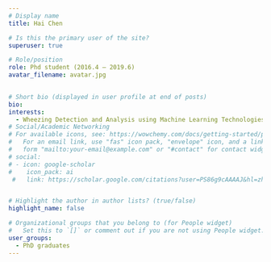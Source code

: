 ```yaml
---
# Display name
title: Hai Chen

# Is this the primary user of the site?
superuser: true

# Role/position
role: Phd student (2016.4 – 2019.6)
avatar_filename: avatar.jpg
  

# Short bio (displayed in user profile at end of posts)
bio:
interests:
  - Wheezing Detection and Analysis using Machine Learning Technologies
# Social/Academic Networking
# For available icons, see: https://wowchemy.com/docs/getting-started/page-builder/#icons
#   For an email link, use "fas" icon pack, "envelope" icon, and a link in the
#   form "mailto:your-email@example.com" or "#contact" for contact widget.
# social:
# - icon: google-scholar
#    icon_pack: ai
 #   link: https://scholar.google.com/citations?user=PS86g9cAAAAJ&hl=zh-CN


# Highlight the author in author lists? (true/false)
highlight_name: false

# Organizational groups that you belong to (for People widget)
#   Set this to `[]` or comment out if you are not using People widget.
user_groups:
  - PhD graduates
---
```


